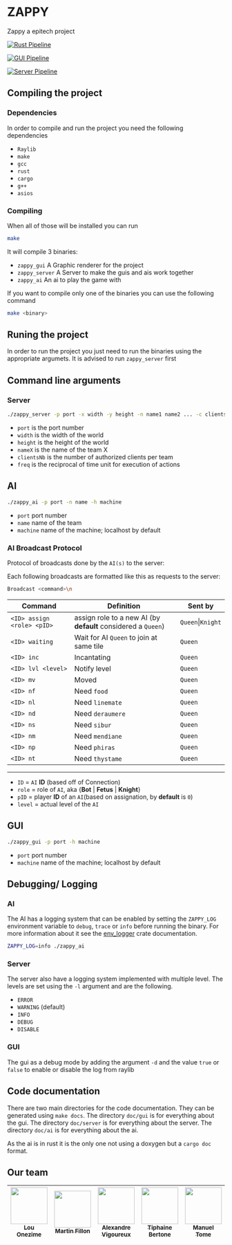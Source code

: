 # ZAPPY
Zappy a epitech project

[![Rust Pipeline](https://github.com/MartinFillon/Zappy/actions/workflows/pipeline-rust.yml/badge.svg)](https://github.com/MartinFillon/Zappy/actions/workflows/pipeline-rust.yml)

[![GUI Pipeline](https://github.com/MartinFillon/Zappy/actions/workflows/pipeline-gui.yml/badge.svg)](https://github.com/MartinFillon/Zappy/actions/workflows/pipeline-gui.yml)

[![Server Pipeline](https://github.com/MartinFillon/Zappy/actions/workflows/pipeline-server.yml/badge.svg)](https://github.com/MartinFillon/Zappy/actions/workflows/pipeline-server.yml)

## Compiling the project

### Dependencies

In order to compile and run the project you need the following dependencies
- `Raylib`
- `make`
- `gcc`
- `rust`
- `cargo`
- `g++`
- `asios`

### Compiling

When all of those will be installed you can run
```sh
make
```

It will compile 3 binaries:
- `zappy_gui` A Graphic renderer for the project
- `zappy_server` A Server to make the guis and ais work together
- `zappy_ai` An ai to play the game with

If you want to compile only one of the binaries you can use the following command
```sh
make <binary>
```

## Runing the project

In order to run the project you just need to run the binaries using the appropriate argumets.
It is advised to run `zappy_server` first

## Command line arguments

### Server

```sh
./zappy_server -p port -x width -y height -n name1 name2 ... -c clientsNb -f freq
```

- `port`	    is the port number
- `width`	    is the width of the world
- `height`	    is the height of the world
- `nameX`	    is the name of the team X
- `clientsNb`	is the number of authorized clients per team
- `freq`	    is the reciprocal of time unit for execution of actions

## AI

```sh
./zappy_ai -p port -n name -h machine
```

- `port`    port number
- `name`    name of the team
- `machine` name of the machine; localhost by default

### AI Broadcast Protocol

Protocol of broadcasts done by the `AI(s)` to the server:

Each following broadcasts are formatted like this as requests to the server:
```bash
Broadcast <command>\n
```

| Command  | Definition | Sent by |
| -------- | ---------- | ------- |
| `<ID> assign <role> <pID>` | assign role to a new AI (by **default** considered a `Queen`) | `Queen`\|`Knight` |
| `<ID> waiting` | Wait for AI `Queen` to join at same tile | `Queen` |
| `<ID> inc` | Incantating | `Queen` |
| `<ID> lvl <level>` | Notify level | `Queen` |
| `<ID> mv` | Moved | `Queen` |
| `<ID> nf` | Need `food` | `Queen` |
| `<ID> nl` | Need `linemate` | `Queen` |
| `<ID> nd` | Need `deraumere` | `Queen` |
| `<ID> ns` | Need `sibur` | `Queen` |
| `<ID> nm` | Need `mendiane` | `Queen` |
| `<ID> np` | Need `phiras` | `Queen` |
| `<ID> nt` | Need `thystame` | `Queen` |
-----------------------------------

- `ID` = `AI` **ID** (based off of Connection)
- `role` = role of `AI`, aka {**Bot** | **Fetus** | **Knight**}
- `pID` = player **ID** of an `AI`(based on assignation, by **default** is `0`)
- `level` = actual level of the `AI`

## GUI

```sh
./zappy_gui -p port -h machine
```

- `port`    port number
- `machine` name of the machine; localhost by default

## Debugging/ Logging

### AI

The AI has a logging system that can be enabled by setting the `ZAPPY_LOG` environment variable to `debug`, `trace` or `info` before running the binary. For more information about it see the [env_logger](https://crates.io/crates/env_logger) crate documentation.

```sh
ZAPPY_LOG=info ./zappy_ai
```

### Server

The server also have a logging system implemented with multiple level.
The levels are set using the `-l` argument and are the following.
- `ERROR`
- `WARNING` (default)
- `INFO`
- `DEBUG`
- `DISABLE`

### GUI

The gui as a debug mode by adding the argument `-d` and the value `true` or `false` to enable or disable the log from raylib

## Code documentation

There are two main directories for the code documentation. They can be generated using `make docs`.
The directory `doc/gui` is for everything about the gui.
The directory `doc/server` is for everything about the server.
The directory `doc/ai` is for everything about the ai.

As the ai is in rust it is the only one not using a doxygen but a `cargo doc` format.


## Our team
| [<img src="https://avatars.githubusercontent.com/u/109749395?v=4" width=85><br><sub>Lou Onezime</sub>](https://github.com/louonezime) | [<img src="https://avatars.githubusercontent.com/u/114775771?v=4" width=85><br><sub>Martin Fillon</sub>](https://github.com/MartinFillon) | [<img src="https://avatars.githubusercontent.com/u/100275038?v=4" width=85><br><sub>Alexandre Vigoureux</sub>](https://github.com/Aluxray) | [<img src="https://avatars.githubusercontent.com/u/114816489?v=4" width=85><br><sub>Tiphaine Bertone</sub>](https://github.com/Kanda09) | [<img src="https://avatars.githubusercontent.com/u/105550975?v=4" width=85><br><sub>Manuel Tome</sub>](https://github.com/ManuelR-T)| [<img src="https://avatars.githubusercontent.com/u/114925763?v=4" width=85><br><sub>Rahul Chander</sub>](https://github.com/RahulCHANDER25)|
| :------------: | :------------: | :------------: | :------------: | :------------: | :------------: |